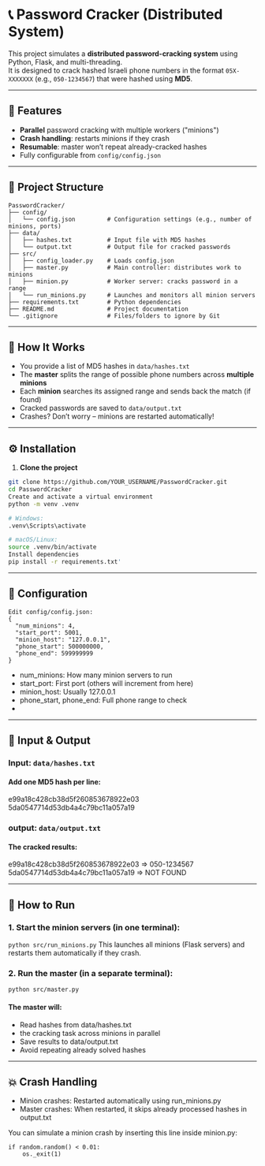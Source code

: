# 📞 Password Cracker (Distributed System)

This project simulates a **distributed password-cracking system** using Python, Flask, and multi-threading.  
It is designed to crack hashed Israeli phone numbers in the format `05X-XXXXXXX` (e.g., `050-1234567`) that were hashed using **MD5**.

---
## 🚀 Features

-  **Parallel** password cracking with multiple workers ("minions")
-  **Crash handling**: restarts minions if they crash
-  **Resumable**: master won’t repeat already-cracked hashes
-  Fully configurable from `config/config.json`

---
## 📁 Project Structure

```
PasswordCracker/
├── config/
│   └── config.json         # Configuration settings (e.g., number of minions, ports)
├── data/
│   ├── hashes.txt          # Input file with MD5 hashes
│   └── output.txt          # Output file for cracked passwords
├── src/
│   ├── config_loader.py    # Loads config.json
│   ├── master.py           # Main controller: distributes work to minions
│   ├── minion.py           # Worker server: cracks password in a range
│   └── run_minions.py      # Launches and monitors all minion servers
├── requirements.txt        # Python dependencies
├── README.md               # Project documentation
└── .gitignore              # Files/folders to ignore by Git
```

---
## 🧩 How It Works

- You provide a list of MD5 hashes in `data/hashes.txt`
- The **master** splits the range of possible phone numbers across **multiple minions**
- Each **minion** searches its assigned range and sends back the match (if found)
- Cracked passwords are saved to `data/output.txt`
- Crashes? Don’t worry – minions are restarted automatically!

---
## ⚙️ Installation

1. **Clone the project**
```bash
git clone https://github.com/YOUR_USERNAME/PasswordCracker.git
cd PasswordCracker
Create and activate a virtual environment
python -m venv .venv

# Windows:
.venv\Scripts\activate

# macOS/Linux:
source .venv/bin/activate
Install dependencies
pip install -r requirements.txt'
```

---
## 🔧 Configuration
```
Edit config/config.json:
{
  "num_minions": 4,
  "start_port": 5001,
  "minion_host": "127.0.0.1",
  "phone_start": 500000000,
  "phone_end": 599999999
}
```
- num_minions: How many minion servers to run
- start_port: First port (others will increment from here)
- minion_host: Usually 127.0.0.1
- phone_start, phone_end: Full phone range to check
- 
---
## 📂 Input & Output
### Input: `data/hashes.txt`
#### Add one MD5 hash per line:
e99a18c428cb38d5f260853678922e03
5da0547714d53db4a4c79bc11a057a19

### output: `data/output.txt`
#### The cracked results:
e99a18c428cb38d5f260853678922e03 => 050-1234567 
5da0547714d53db4a4c79bc11a057a19 => NOT FOUND

---
## 🧪 How to Run
### 1. Start the minion servers (in one terminal):
`python src/run_minions.py`
This launches all minions (Flask servers) and restarts them automatically if they crash.

### 2. Run the master (in a separate terminal):
`python src/master.py`

#### The master will:
- Read hashes from data/hashes.txt
- the cracking task across minions in parallel
- Save results to data/output.txt
- Avoid repeating already solved hashes

---
## 💥 Crash Handling
- Minion crashes: Restarted automatically using run_minions.py
- Master crashes: When restarted, it skips already processed hashes in output.txt

You can simulate a minion crash by inserting this line inside minion.py:
```
if random.random() < 0.01:
    os._exit(1)
```